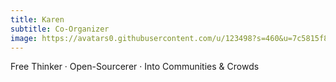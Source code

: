 ```yaml
---
title: Karen
subtitle: Co-Organizer
image: https://avatars0.githubusercontent.com/u/123498?s=460&u=7c5815f875dfdaeb88732514bc1feee8d3eefaa0&v=4
---
```


Free Thinker · Open-Sourcerer · Into Communities & Crowds